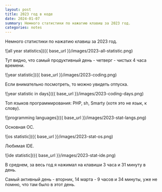 ```yaml
---
layout: post
title: 2023 год в коде
date: 2024-01-07
summary: Немного статистики по нажатию клавиш за 2023 год.
categories: notes
---
```


Немного статистики по нажатию клавиш за 2023 год.

![all year statistics]({{ base_url }}/images/2023-all-statistic.png)

Тут видно, что самый продуктивный день - четверг - чистых 4 часа времени.

![year statistic]({{ base_url }}/images/2023-coding.png)

Если внимательно посмотреть, то можно увидеть отпуска.

![year statistic in days]({{ base_url }}/images/2023-coding-days.png)

Топ языков программирования: PHP, sh, Smarty (хотя это не язык, к слову).

![programming languages]({{ base_url }}/images/2023-stat-langs.png)

Основная ОС.

![os statistic]({{ base_url }}/images/2023-stat-os.png)

Любимая IDE.

![ide statistic]({{ base_url }}/images/2023-stat-ide.png)

В среднем, за весь год я нажимал на клавиши 3 часа и 31 минуту в день.

Самый активный день - вторник, 14 марта - 9 часов и 34 минуты, уже не помню, что там было в этот день.

